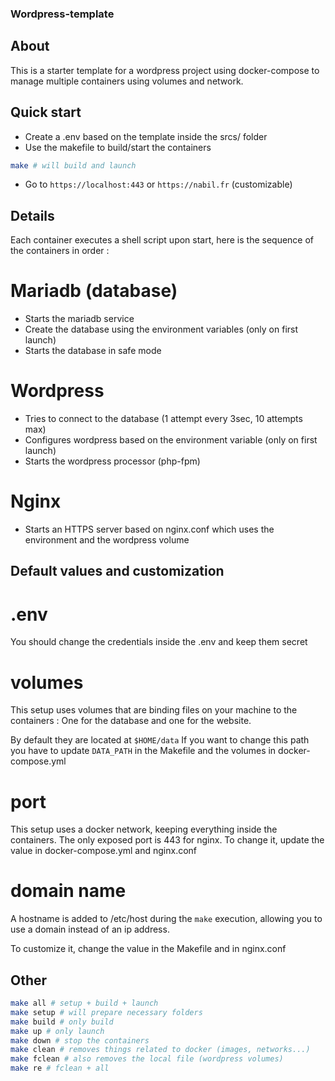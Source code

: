 ### Wordpress-template

## About

This is a starter template for a wordpress project using docker-compose to manage multiple containers using volumes and network.

## Quick start

- Create a .env based on the template inside the srcs/ folder
- Use the makefile to build/start the containers
```bash
make # will build and launch
``` 
- Go to `https://localhost:443` or `https://nabil.fr` (customizable)

## Details

Each container executes a shell script upon start, here is the sequence of the containers in order :

# Mariadb (database)
- Starts the mariadb service
- Create the database using the environment variables (only on first launch)
- Starts the database in safe mode

# Wordpress
- Tries to connect to the database (1 attempt every 3sec, 10 attempts max)
- Configures wordpress based on the environment variable (only on first launch)
- Starts the wordpress processor (php-fpm)

# Nginx
- Starts an HTTPS server based on nginx.conf which uses the environment and the wordpress volume

## Default values and customization

# .env
You should change the credentials inside the .env and keep them secret

# volumes
This setup uses volumes that are binding files on your machine to the containers : One for the database and one for the website.

By default they are located at `$HOME/data`
If you want to change this path you have to update `DATA_PATH` in the Makefile and the volumes in docker-compose.yml

# port
This setup uses a docker network, keeping everything inside the containers. The only exposed port is 443 for nginx.
To change it, update the value in docker-compose.yml and nginx.conf

# domain name
A hostname is added to /etc/host during the `make` execution, allowing you to use a domain instead of an ip address.

To customize it, change the value in the Makefile and in nginx.conf

## Other

```bash
make all # setup + build + launch
make setup # will prepare necessary folders
make build # only build
make up # only launch
make down # stop the containers
make clean # removes things related to docker (images, networks...)
make fclean # also removes the local file (wordpress volumes)
make re # fclean + all
```
